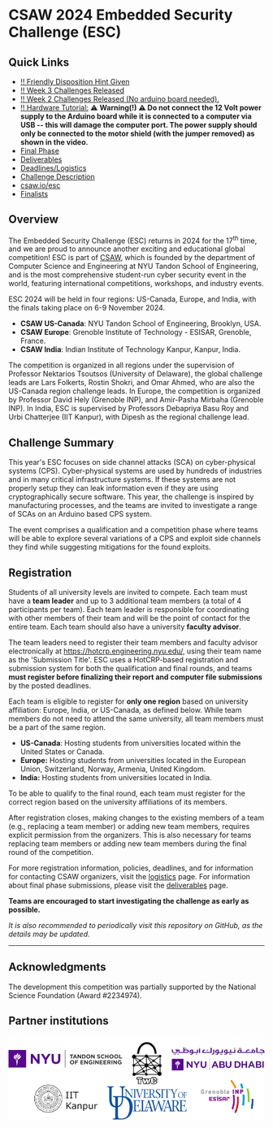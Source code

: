 CSAW 2024 Embedded Security Challenge (ESC)
===========================================
## Quick Links

* [!! Friendly Disposition Hint Given](https://github.com/TrustworthyComputing/csaw_esc_2024/tree/main/challenges/week1) 
* [!! Week 3 Challenges Released](https://github.com/TrustworthyComputing/csaw_esc_2024/tree/main/challenges/week3) 
* [!! Week 2 Challenges Released (No arduino board needed).](https://github.com/TrustworthyComputing/csaw_esc_2024/tree/main/challenges/week2) 
* [!! Hardware Tutorial:](https://drive.google.com/file/d/1DRpB7Qy6YpE_sjXaRERW-EI_ULjzWqRX/view?usp=drive_link) ⚠️ __Warning(!) ⚠️ Do not connect the 12 Volt power supply to the Arduino board while it is connected to a computer via USB -- this will damage the computer port. The power supply should only be connected to the motor shield (with the jumper removed) as shown in the video.__
* [Final Phase](https://github.com/TrustworthyComputing/csaw_esc_2024/blob/main/Final_Phase.md)
* [Deliverables](https://github.com/TrustworthyComputing/csaw_esc_2024/blob/main/deliverables.md)
* [Deadlines/Logistics](https://github.com/TrustworthyComputing/csaw_esc_2024/blob/main/logistics.md#competition-deadlines)
* [Challenge Description](https://github.com/TrustworthyComputing/csaw_esc_2024/blob/main/Challenge_Description.md)
* [csaw.io/esc](https://www.csaw.io/esc)
* [Finalists](https://github.com/TrustworthyComputing/csaw_esc_2024/blob/main/finalists.md)

## Overview

The Embedded Security Challenge (ESC) returns in 2024 for the 17<sup>th</sup> time, and we are proud to announce another exciting and educational global competition! ESC is part of [CSAW](https://www.csaw.io/), which is founded by the department of Computer Science and Engineering at NYU Tandon School of Engineering, and is the most comprehensive student-run cyber security event in the world, featuring international competitions, workshops, and industry events.

ESC 2024 will be held in four regions: US-Canada, Europe, and India, with the finals taking place on 6-9 November 2024.

-   **CSAW US-Canada**: NYU Tandon School of Engineering, Brooklyn, USA.
-   **CSAW Europe**: Grenoble Institute of Technology - ESISAR, Grenoble, France.
-   **CSAW India**: Indian Institute of Technology Kanpur, Kanpur, India.

The competition is organized in all regions under the supervision of Professor Nektarios Tsoutsos (University of Delaware), the global challenge leads are Lars Folkerts, Rostin Shokri, and Omar Ahmed, who are also the US-Canada region challenge leads.
In Europe, the competition is organized by Professor David Hely (Grenoble INP), and Amir-Pasha Mirbaha (Grenoble INP).
In India, ESC is supervised by Professors Debapriya Basu Roy and Urbi Chatterjee (IIT Kanpur), with Dipesh as the regional challenge lead.

## Challenge Summary
This year's ESC focuses on side channel attacks (SCA) on cyber-physical systems (CPS). Cyber-physical systems are used by hundreds of industries and in many critical infrastructure systems. If these systems are not properly setup they can leak information even if they are using cryptographically secure software. This year, the challenge is inspired by manufacturing processes, and the teams are invited to investigate a range of SCAs on an Arduino based CPS system.

The event comprises a qualification and a competition phase where teams will be able to explore several variations of a CPS and exploit side channels they find while suggesting mitigations for the found exploits.

## Registration

Students of all university levels are invited to compete. Each team must have a **team leader** and up to 3 additional team members (a total of 4 participants per team). Each team leader is responsible for coordinating with other members of their team and will be the point of contact for the entire team. Each team should also have a university **faculty advisor**.


The team leaders need to register their team members and faculty advisor electronically at https://hotcrp.engineering.nyu.edu/, using their team name as the 'Submission Title'. ESC uses a HotCRP-based registration and submission system for both the qualification and final rounds, and teams **must register before finalizing their report and computer file submissions** by the posted deadlines.


Each team is eligible to register for **only one region** based on university affiliation: Europe, India, or US-Canada, as defined below.
While team members do not need to attend the same university, all team members must be a part of the same region.

-   **US-Canada**: Hosting students from universities located within the United States or Canada.
-   **Europe:** Hosting students from universities located in the European Union, Switzerland, Norway, Armenia, United Kingdom.
-   **India:** Hosting students from universities located in India.

To be able to qualify to the final round, each team must register for the correct region based on the university affiliations of its members.


After registration closes, making changes to the existing members of a team (e.g., replacing a team member) or adding new team members, requires explicit permission from the organizers. This is also necessary for teams replacing team members or adding new team members during the final round of the competition.


For more registration information, policies, deadlines, and for information for contacting CSAW organizers, visit the [logistics](logistics.md) page. For information about final phase submissions, please visit the [deliverables](deliverables.md) page.

**Teams are encouraged to start investigating the challenge as early as possible.**

*It is also recommended to periodically visit this repository on GitHub, as the details may be updated*.

---

## Acknowledgments
The development this competition was partially supported by the National Science Foundation (Award #2234974).

## Partner institutions

<p align="center">
    <img src="./logos/logos.png" alt="logos"/>
</p>


[badge-license]: https://img.shields.io/badge/license-MIT-green.svg
